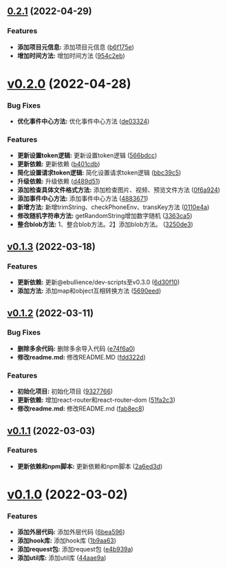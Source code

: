 ## [0.2.1](https://github.com/qinshixixing/fortissimo/compare/fortissimo/v0.2.0...fortissimo/0.2.1) (2022-04-29)


### Features

* **添加项目元信息:** 添加项目元信息 ([b6f175e](https://github.com/qinshixixing/fortissimo/commit/b6f175e1bd931b6831b255fab1d2a15ebbe04184))
* **增加时间方法:** 增加时间方法 ([954c2eb](https://github.com/qinshixixing/fortissimo/commit/954c2eb4ca92ef78dc1c143a39c000f5bf594daa))



# [v0.2.0](https://github.com/qinshixixing/fortissimo/compare/fortissimo/v0.1.3...fortissimo/v0.2.0) (2022-04-28)


### Bug Fixes

* **优化事件中心方法:** 优化事件中心方法 ([de03324](https://github.com/qinshixixing/fortissimo/commit/de0332422173dd5aab09da44f55227616f5f7076))


### Features

* **更新设置token逻辑:** 更新设置token逻辑 ([566bdcc](https://github.com/qinshixixing/fortissimo/commit/566bdcc57375f9a8ac04825be4d8eec45014dda1))
* **更新依赖:** 更新依赖 ([b401cdb](https://github.com/qinshixixing/fortissimo/commit/b401cdb4134e567c2a7e13e6acb0208044522fc2))
* **简化设置请求token逻辑:** 简化设置请求token逻辑 ([bbc39c5](https://github.com/qinshixixing/fortissimo/commit/bbc39c512c51371795d0ce72fa16b06ee9c0b42c))
* **升级依赖:** 升级依赖 ([d489d51](https://github.com/qinshixixing/fortissimo/commit/d489d5199f9d938e0b7fc4bd7c941f48cdd494f1))
* **添加检查具体文件格式方法:** 添加检查图片、视频、预览文件方法 ([0f6a924](https://github.com/qinshixixing/fortissimo/commit/0f6a9241b8e3338a78341367c960f442c8c3115c))
* **添加事件中心方法:** 添加事件中心方法 ([4883671](https://github.com/qinshixixing/fortissimo/commit/488367125850759463e77fc3ef24f5d5802086db))
* **新增方法:** 新增trimString、checkPhoneEnv、transKey方法 ([0110e4a](https://github.com/qinshixixing/fortissimo/commit/0110e4a0c78e453decb91766f68c2252ef30bd2d))
* **修改随机字符串方法:** getRandomString增加数字随机 ([3363ca5](https://github.com/qinshixixing/fortissimo/commit/3363ca5ef08270c0a8569f6a596fb6c3884cbe9b))
* **整合blob方法:** 1、整合blob方法。2】添加blob方法。 ([3250de3](https://github.com/qinshixixing/fortissimo/commit/3250de3c4c8b080d300c0673bed0f12f2d25d60c))



## [v0.1.3](https://github.com/qinshixixing/fortissimo/compare/fortissimo/v0.1.2...fortissimo/v0.1.3) (2022-03-18)


### Features

* **更新依赖:** 更新@ebullience/dev-scripts至v0.3.0 ([6d30f10](https://github.com/qinshixixing/fortissimo/commit/6d30f10652a16242481fbd12d9ed5bca578fbb48))
* **添加方法:** 添加map和object互相转换方法 ([5690eed](https://github.com/qinshixixing/fortissimo/commit/5690eedc9e8ebfd5c1b2eb0f7e871759878e9dfc))



## [v0.1.2](https://github.com/qinshixixing/fortissimo/compare/fortissimo/v0.1.1...fortissimo/v0.1.2) (2022-03-11)


### Bug Fixes

* **删除多余代码:** 删除多余导入代码 ([e74f6a0](https://github.com/qinshixixing/fortissimo/commit/e74f6a03817c8831219769dd5febf8dcfbe57929))
* **修改readme.md:** 修改README.MD ([fdd322d](https://github.com/qinshixixing/fortissimo/commit/fdd322de832a1b5d00b82715445b2fa8ba6ac1df))


### Features

* **初始化项目:** 初始化项目 ([9327766](https://github.com/qinshixixing/fortissimo/commit/9327766b526596302ad0440a96b61db92dd2a09b))
* **更新依赖:** 增加react-router和react-router-dom ([51fa2c3](https://github.com/qinshixixing/fortissimo/commit/51fa2c34d4e354bbcc43fdfd0f8cf2225fd23df8))
* **修改readme.md:** 修改README.md ([fab8ec8](https://github.com/qinshixixing/fortissimo/commit/fab8ec8933c0889337843d4b0e498ab0ec7b8539))



## [v0.1.1](https://github.com/qinshixixing/fortissimo/compare/fortissimo/v0.1.0...fortissimo/v0.1.1) (2022-03-03)


### Features

* **更新依赖和npm脚本:** 更新依赖和npm脚本 ([2a6ed3d](https://github.com/qinshixixing/fortissimo/commit/2a6ed3de463ed62cbc34a56d100f3f7ad8734b25))



# [v0.1.0](https://github.com/qinshixixing/fortissimo/compare/44aae9a467ae509084a9c2d2444fb921402d356e...fortissimo/v0.1.0) (2022-03-02)


### Features

* **添加外层代码:** 添加外层代码 ([6bea596](https://github.com/qinshixixing/fortissimo/commit/6bea596482d2412a70a6293f9e81b449ecfdab18))
* **添加hook库:** 添加hook库 ([1b9aa63](https://github.com/qinshixixing/fortissimo/commit/1b9aa639d1697945563004ea742dd51c867a794d))
* **添加request包:** 添加request包 ([e4b939a](https://github.com/qinshixixing/fortissimo/commit/e4b939a5198a4255a1807e625f1baa2d3ff88a55))
* **添加util库:** 添加util库 ([44aae9a](https://github.com/qinshixixing/fortissimo/commit/44aae9a467ae509084a9c2d2444fb921402d356e))



